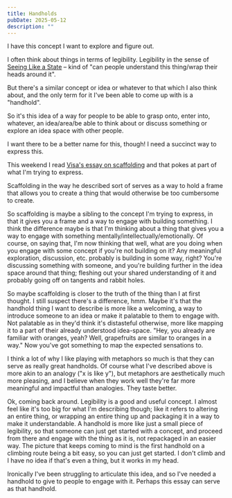 ```yaml
---
title: Handholds
pubDate: 2025-05-12
description: ""
---
```


I have this concept I want to explore and figure out.

I often think about things in terms of legibility. Legibility in the sense of [Seeing Like a State](https://en.wikipedia.org/wiki/Seeing_Like_a_State) – kind of "can people understand this thing/wrap their heads around it".

But there's a similar concept or idea or whatever to that which I also think about, and the only term for it I've been able to come up with is a "handhold".

So it's this idea of a way for people to be able to grasp onto, enter into, whatever, an idea/area/be able to think about or discuss something or explore an idea space with other people.

I want there to be a better name for this, though! I need a succinct way to express this.

This weekend I read [Visa's essay on scaffolding](https://visakanv.substack.com/p/on-scaffolding) and that pokes at part of what I'm trying to express.

Scaffolding in the way he described sort of serves as a way to hold a frame that allows you to create a thing that would otherwise be too cumbersome to create.

So scaffolding is maybe a sibling to the concept I'm trying to express, in that it gives you a frame and a way to engage with building something. I think the difference maybe is that I'm thinking about a thing that gives you a way to engage with something mentally/intellectually/emotionally. Of course, on saying that, I'm now thinking that well, what are you doing when you engage with some concept if you're not building on it? Any meaningful exploration, discussion, etc. probably is building in some way, right? You're discussing something with someone, and you're building further in the idea space around that thing; fleshing out your shared understanding of it and probably going off on tangents and rabbit holes.

So maybe scaffolding is closer to the truth of the thing than I at first thought. I still suspect there's a difference, hmm. Maybe it's that the handhold thing I want to describe is more like a welcoming, a way to introduce someone to an idea or make it palatable to them to engage with. Not palatable as in they'd think it's distasteful otherwise, more like mapping it to a part of their already understood idea-space. "Hey, you already are familiar with oranges, yeah? Well, grapefruits are similar to oranges in a way." Now you've got something to map the expected sensations to.

I think a lot of why I like playing with metaphors so much is that they can serve as really great handholds. Of course what I've described above is more akin to an analogy ("x is like y"), but metaphors are aesthetically much more pleasing, and I believe when they work well they're far more meaningful and impactful than analogies. They taste better.

Ok, coming back around. Legibility is a good and useful concept. I almost feel like it's too big for what I'm describing though; like it refers to altering an entire thing, or wrapping an entire thing up and packaging it in a way to make it understandable. A handhold is more like just a small piece of legibility, so that someone can just get started with a concept, and proceed from there and engage with the thing as it is, not repackaged in an easier way. The picture that keeps coming to mind is the first handhold on a climbing route being a bit easy, so you can just get started. I don't climb and I have no idea if that's even a thing, but it works in my head.

Ironically I've been struggling to articulate this idea, and so I've needed a handhold to give to people to engage with it. Perhaps this essay can serve as that handhold.
